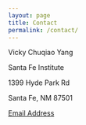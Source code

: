 ```yaml
---
layout: page
title: Contact
permalink: /contact/
---
```

Vicky Chuqiao Yang  

Santa Fe Institute

1399 Hyde Park Rd

Santa Fe, NM 87501

[Email Address](mailto:vcy@santafe.edu)
